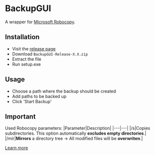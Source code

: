 # BackupGUI
A wrapper for [Microsoft Robocopy](https://docs.microsoft.com/en-us/windows-server/administration/windows-commands/robocopy).

## Installation
- Visit the [release page](https://github.com/Finnomator/BackupGUI/releases/tag/Release-1.0)
- Download `BackupGUI-Release-X.X.zip`
- Extract the file
- Run setup.exe

## Usage
- Choose a path where the backup should be created
- Add paths to be backed up
- Click 'Start Backup'

## Important
Used Robocopy parameters:
|Parameter|Description|
|---|---|
|/s|Copies subdirectories. This option automatically **excludes empty directories**.|
|/mir|**Mirrors** a directory tree -> All modified files will be **overwriten**.|

[Learn more](https://docs.microsoft.com/en-us/windows-server/administration/windows-commands/robocopy)
